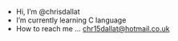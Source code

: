 - Hi, I’m @chrisdallat
- I’m currently learning C language
- How to reach me ... chr15dallat@hotmail.co.uk
